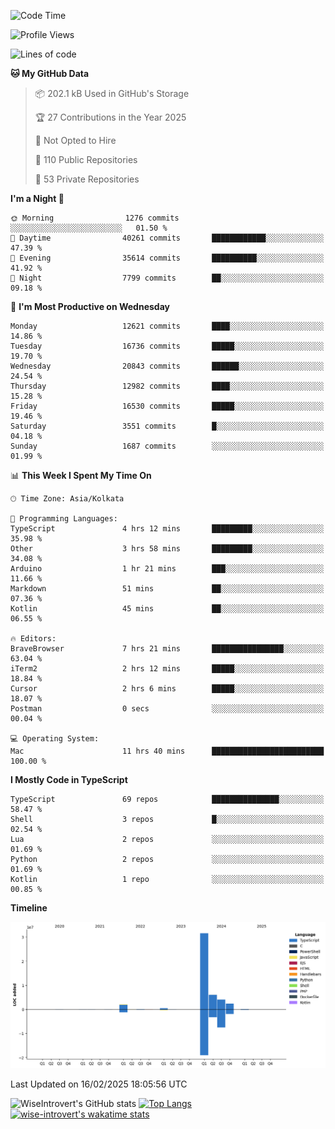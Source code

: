 <!--START_SECTION:waka-->
![Code Time](http://img.shields.io/badge/Code%20Time-2%2C212%20hrs%2045%20mins-blue)

![Profile Views](http://img.shields.io/badge/Profile%20Views-0-blue)

![Lines of code](https://img.shields.io/badge/From%20Hello%20World%20I%27ve%20Written-47.3%20million%20lines%20of%20code-blue)

**🐱 My GitHub Data** 

> 📦 202.1 kB Used in GitHub's Storage 
 > 
> 🏆 27 Contributions in the Year 2025
 > 
> 🚫 Not Opted to Hire
 > 
> 📜 110 Public Repositories 
 > 
> 🔑 53 Private Repositories 
 > 
**I'm a Night 🦉** 

```text
🌞 Morning                1276 commits        ░░░░░░░░░░░░░░░░░░░░░░░░░   01.50 % 
🌆 Daytime                40261 commits       ████████████░░░░░░░░░░░░░   47.39 % 
🌃 Evening                35614 commits       ██████████░░░░░░░░░░░░░░░   41.92 % 
🌙 Night                  7799 commits        ██░░░░░░░░░░░░░░░░░░░░░░░   09.18 % 
```
📅 **I'm Most Productive on Wednesday** 

```text
Monday                   12621 commits       ████░░░░░░░░░░░░░░░░░░░░░   14.86 % 
Tuesday                  16736 commits       █████░░░░░░░░░░░░░░░░░░░░   19.70 % 
Wednesday                20843 commits       ██████░░░░░░░░░░░░░░░░░░░   24.54 % 
Thursday                 12982 commits       ████░░░░░░░░░░░░░░░░░░░░░   15.28 % 
Friday                   16530 commits       █████░░░░░░░░░░░░░░░░░░░░   19.46 % 
Saturday                 3551 commits        █░░░░░░░░░░░░░░░░░░░░░░░░   04.18 % 
Sunday                   1687 commits        ░░░░░░░░░░░░░░░░░░░░░░░░░   01.99 % 
```


📊 **This Week I Spent My Time On** 

```text
🕑︎ Time Zone: Asia/Kolkata

💬 Programming Languages: 
TypeScript               4 hrs 12 mins       █████████░░░░░░░░░░░░░░░░   35.98 % 
Other                    3 hrs 58 mins       █████████░░░░░░░░░░░░░░░░   34.08 % 
Arduino                  1 hr 21 mins        ███░░░░░░░░░░░░░░░░░░░░░░   11.66 % 
Markdown                 51 mins             ██░░░░░░░░░░░░░░░░░░░░░░░   07.36 % 
Kotlin                   45 mins             ██░░░░░░░░░░░░░░░░░░░░░░░   06.55 % 

🔥 Editors: 
BraveBrowser             7 hrs 21 mins       ████████████████░░░░░░░░░   63.04 % 
iTerm2                   2 hrs 12 mins       █████░░░░░░░░░░░░░░░░░░░░   18.84 % 
Cursor                   2 hrs 6 mins        █████░░░░░░░░░░░░░░░░░░░░   18.07 % 
Postman                  0 secs              ░░░░░░░░░░░░░░░░░░░░░░░░░   00.04 % 

💻 Operating System: 
Mac                      11 hrs 40 mins      █████████████████████████   100.00 % 
```

**I Mostly Code in TypeScript** 

```text
TypeScript               69 repos            ███████████████░░░░░░░░░░   58.47 % 
Shell                    3 repos             █░░░░░░░░░░░░░░░░░░░░░░░░   02.54 % 
Lua                      2 repos             ░░░░░░░░░░░░░░░░░░░░░░░░░   01.69 % 
Python                   2 repos             ░░░░░░░░░░░░░░░░░░░░░░░░░   01.69 % 
Kotlin                   1 repo              ░░░░░░░░░░░░░░░░░░░░░░░░░   00.85 % 
```



**Timeline**

![Lines of Code chart](https://raw.githubusercontent.com/wise-introvert/wise-introvert/master/assets/bar_graph.png)


 Last Updated on 16/02/2025 18:05:56 UTC
<!--END_SECTION:waka-->

![WiseIntrovert's GitHub stats](https://github-readme-stats.vercel.app/api?username=wise-introvert&count_private=true&show_icons=true)
[![Top Langs](https://github-readme-stats.vercel.app/api/top-langs/?username=wise-introvert&langs_count=10)](https://github.com/anuraghazra/github-readme-stats)
[![wise-introvert's wakatime stats](https://github-readme-stats.vercel.app/api/wakatime?username=wiseintrovert)](https://github.com/anuraghazra/github-readme-stats)
